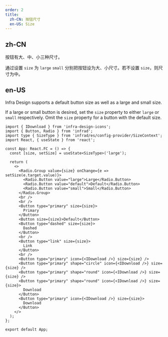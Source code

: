 ```yaml
---
order: 2
title:
  zh-CN: 按钮尺寸
  en-US: Size
---
```


## zh-CN

按钮有大、中、小三种尺寸。

通过设置 `size` 为 `large` `small` 分别把按钮设为大、小尺寸。若不设置 `size`，则尺寸为中。

## en-US

Infra Design supports a default button size as well as a large and small size.

If a large or small button is desired, set the `size` property to either `large` or `small` respectively. Omit the `size` property for a button with the default size.

```tsx
import { IDownload } from 'infra-design-icons';
import { Button, Radio } from 'infrad';
import type { SizeType } from 'infrad/es/config-provider/SizeContext';
import React, { useState } from 'react';

const App: React.FC = () => {
  const [size, setSize] = useState<SizeType>('large');

  return (
    <>
      <Radio.Group value={size} onChange={e => setSize(e.target.value)}>
        <Radio.Button value="large">Large</Radio.Button>
        <Radio.Button value="default">Default</Radio.Button>
        <Radio.Button value="small">Small</Radio.Button>
      </Radio.Group>
      <br />
      <br />
      <Button type="primary" size={size}>
        Primary
      </Button>
      <Button size={size}>Default</Button>
      <Button type="dashed" size={size}>
        Dashed
      </Button>
      <br />
      <Button type="link" size={size}>
        Link
      </Button>
      <br />
      <Button type="primary" icon={<IDownload />} size={size} />
      <Button type="primary" shape="circle" icon={<IDownload />} size={size} />
      <Button type="primary" shape="round" icon={<IDownload />} size={size} />
      <Button type="primary" shape="round" icon={<IDownload />} size={size}>
        Download
      </Button>
      <Button type="primary" icon={<IDownload />} size={size}>
        Download
      </Button>
    </>
  );
};

export default App;
```
